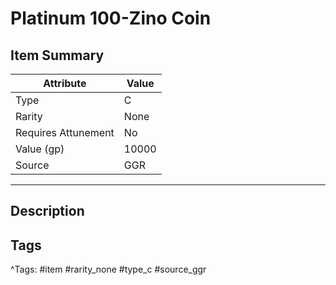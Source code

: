 # Platinum 100-Zino Coin

## Item Summary

| Attribute            | Value                        |
|----------------------|------------------------------|
| Type                 | C |
| Rarity               | None             |
| Requires Attunement  | No                |
| Value (gp)           | 10000    |
| Source               | GGR |

---

## Description



## Tags

^Tags: #item #rarity_none #type_c #source_ggr